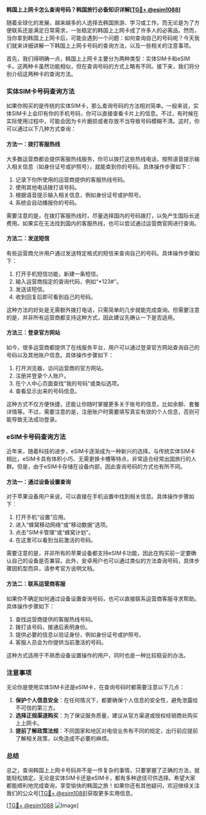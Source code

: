 **韩国上上网卡怎么查询号码？韩国旅行必备知识详解[[TG💪+ @esim1088](https://t.me/s/esim1088)]**

随着全球化的发展，越来越多的人选择去韩国旅游、学习或工作。而无论是为了方便联系还是满足日常需求，一张稳定的韩国上上网卡成了许多人的必需品。然而，当你拿到韩国上上网卡后，可能会遇到一个问题：如何查询自己的号码呢？今天我们就来详细讲解一下韩国上上网卡号码的查询方法，以及一些相关的注意事项。

首先，我们得明确一点，韩国上上网卡主要分为两种类型：实体SIM卡和eSIM卡。这两种卡虽然功能相似，但在查询号码的方式上略有不同。接下来，我们将分别介绍这两种卡的查询方法。

### 实体SIM卡号码查询方法

如果你购买的是传统的实体SIM卡，那么查询号码的方法相对简单。一般来说，实体SIM卡上会印有你的手机号码，你可以直接查看卡片上的信息。不过，有时候在实际使用过程中，可能会因为卡片磨损或者存放不当导致号码模糊不清。这时，你可以通过以下几种方式查询：

#### 方法一：拨打客服热线
大多数运营商都会提供客服热线服务，你可以拨打这些热线电话，按照语音提示输入相关信息（如身份证号或护照号），就能查到你的号码。具体操作步骤如下：
1. 记录下你所使用的运营商提供的客服热线号码。
2. 使用其他电话拨打该号码。
3. 根据语音提示输入相关信息，例如身份证号或护照号。
4. 系统会自动播报你的号码。

需要注意的是，在拨打客服热线时，尽量选择国内的号码拨打，以免产生国际长途费用。如果实在无法找到国内的客服热线，也可以尝试通过运营商官网进行查询。

#### 方法二：发送短信
有些运营商允许用户通过发送特定格式的短信来查询自己的号码。具体操作步骤如下：
1. 打开手机短信功能，新建一条短信。
2. 输入运营商指定的查询代码，例如“*123#”。
3. 发送该短信。
4. 收到回复后即可看到自己的号码。

这种方法的好处是无需额外拨打电话，只需简单的几步就能完成查询。但需要注意的是，并非所有运营商都支持这种方式，因此建议先确认一下是否适用。

#### 方法三：登录官方网站
如今，很多运营商都提供了在线服务平台，用户可以通过登录官方网站查询自己的号码以及其他账户信息。具体操作步骤如下：
1. 打开浏览器，访问运营商的官方网站。
2. 注册并登录个人账户。
3. 在个人中心页面查找“我的号码”或类似选项。
4. 查看显示出来的号码信息。

这种方式不仅方便快捷，还能让你随时掌握更多关于账号的信息，比如余额、套餐详情等。不过，需要注意的是，注册账户时需要填写真实有效的个人信息，否则可能导致无法成功登录。

### eSIM卡号码查询方法

近年来，随着科技的进步，eSIM卡逐渐成为一种新兴的选择。与传统实体SIM卡相比，eSIM卡具有体积小巧、无需更换卡槽等特点，非常适合经常出国旅行的人群。但是，由于eSIM卡存储在设备内部，因此查询号码的方式也有所不同。

#### 方法一：通过设备设置查询
对于苹果设备用户来说，可以直接在手机设置中找到相关信息。具体操作步骤如下：
1. 打开手机“设置”应用。
2. 进入“蜂窝移动网络”或“移动数据”选项。
3. 点击“SIM卡管理”或“蜂窝计划”。
4. 在这里可以看到当前激活的号码。

需要注意的是，并非所有的苹果设备都支持eSIM卡功能，因此在购买前一定要确认自己的设备是否兼容。此外，安卓用户也可以通过类似的方法查询号码，具体步骤因机型而异，请参考官方说明文档。

#### 方法二：联系运营商客服
如果你不确定如何通过设备设置查询号码，也可以直接联系运营商客服寻求帮助。具体操作步骤如下：
1. 查找运营商提供的客服热线号码。
2. 拨打该号码，接通后表明身份。
3. 提供必要的信息以验证身份，例如身份证号或护照号。
4. 客服人员会为你提供当前激活的号码。

这种方式适用于不熟悉设备设置操作的用户，同时也是一种比较稳妥的办法。

### 注意事项

无论你是使用实体SIM卡还是eSIM卡，在查询号码时都需要注意以下几点：

1. **保护个人信息安全**：在任何情况下，都要确保个人信息的安全性，避免泄露给不可信的第三方。
2. **选择正规渠道购买**：为了保证服务质量，建议从官方渠道或授权经销商处购买上上网卡。
3. **提前了解政策法规**：不同国家和地区对电信业务有不同的规定，出行前应提前了解相关政策，以免造成不必要的麻烦。

### 总结

总之，查询韩国上上网卡号码并不是一件复杂的事情，只要掌握了正确的方法，就能轻松搞定。无论是实体SIM卡还是eSIM卡，都有多种途径可供选择。希望大家都能顺利地完成查询，享受愉快的韩国之旅！如果你还有其他疑问，欢迎继续关注我们的公众号[[TG💪+ @esim1088](https://t.me/s/esim1088)]获取更多实用信息。

[[TG💪+ @esim1088](https://t.me/s/esim1088) ![Image](https://i.postimg.cc/4NQfJmqS/Snipaste-2025-05-13-00-14-12.png)]